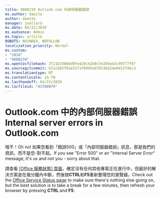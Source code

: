 ```yaml
---
title: 9000234 Outlook.com 內部伺服器錯誤
ms.author: daeite
author: daeite
manager: joallard
ms.date: 04/21/2020
ms.audience: Admin
ms.topic: article
ROBOTS: NOINDEX, NOFOLLOW
localization_priority: Normal
ms.custom:
- "1818"
- "9000234"
ms.openlocfilehash: 3f21b33866d0fe420c42b0c54350a43c99777f6f
ms.sourcegitcommit: 631cbb5f03e5371f0995e976536d24e9d13746c3
ms.translationtype: MT
ms.contentlocale: zh-TW
ms.lasthandoff: 04/22/2020
ms.locfileid: "43760079"
---
```

# <a name="internal-server-errors-in-outlookcom"></a><span data-ttu-id="b56a8-102">Outlook.com 中的內部伺服器錯誤</span><span class="sxs-lookup"><span data-stu-id="b56a8-102">Internal server errors in Outlook.com</span></span>

<span data-ttu-id="b56a8-103">哦不！</span><span class="sxs-lookup"><span data-stu-id="b56a8-103">Oh no!</span></span> <span data-ttu-id="b56a8-104">如果您看到「錯誤500」或「內部伺服器錯誤」訊息，那是我們的資訊，而不是您-對不起。</span><span class="sxs-lookup"><span data-stu-id="b56a8-104">If you see "Error 500" or an "Internal Server Error" message, it's us and not you - sorry about that.</span></span>

<span data-ttu-id="b56a8-105">請查看 [ [Office 服務狀態] 頁面](https://portal.office.com/servicestatus)，確定沒有任何其他專案正在進行中，但最好的解決方案是在幾分鐘內中斷，然後按**CTRL**和**F5**重新整理您的瀏覽器。</span><span class="sxs-lookup"><span data-stu-id="b56a8-105">Check out the [Office Service Status page](https://portal.office.com/servicestatus) to make sure there's nothing else going on, but the best solution is to take a break for a few minutes, then refresh your browser by pressing **CTRL** and **F5**.</span></span>